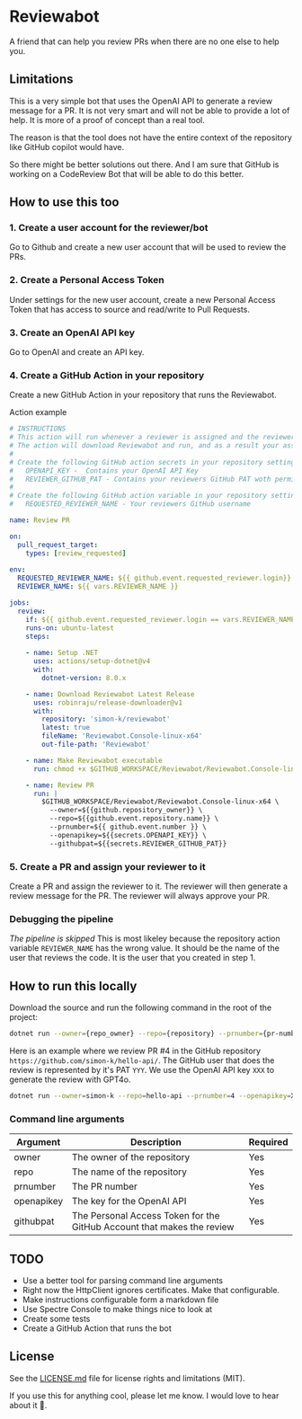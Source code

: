 # Reviewabot
A friend that can help you review PRs when there are no one else to help you.

## Limitations
This is a very simple bot that uses the OpenAI API to generate a review message for a PR. 
It is not very smart and will not be able to provide a lot of help. 
It is more of a proof of concept than a real tool.

The reason is that the tool does not have the entire context of the repository like GitHub copilot would have.

So there might be better solutions out there. And I am sure that GitHub is working on a CodeReview Bot that will be able to do this better.

## How to use this too
### 1. Create a user account for the reviewer/bot
Go to Github and create a new user account that will be used to review the PRs.
### 2. Create a Personal Access Token
Under settings for the new user account, create a new Personal Access Token that has access to source and read/write to Pull Requests.
### 3. Create an OpenAI API key
Go to OpenAI and create an API key.
### 4. Create a GitHub Action in your repository
Create a new GitHub Action in your repository that runs the Reviewabot.

Action example
```yaml
# INSTRUCTIONS
# This action will run whenever a reviewer is assigned and the reviewer name matches the value of the repository variable.
# The action will download Reviewabot and run, and as a result your assigned reviewer will generate a review based on GPT.
#
# Create the following GitHub action secrets in your repository settings:
#   OPENAPI_KEY -  Contains your OpenAI API Key
#   REVIEWER_GITHUB_PAT - Contains your reviewers GitHub PAT woth permissions to read content and write Pull Requests.
#
# Create the following GitHub action variable in your repository settings:
#   REQUESTED_REVIEWER_NAME - Your reviewers GitHub username 

name: Review PR

on:
  pull_request_target:
    types: [review_requested]
    
env:
  REQUESTED_REVIEWER_NAME: ${{ github.event.requested_reviewer.login}}
  REVIEWER_NAME: ${{ vars.REVIEWER_NAME }}

jobs:
  review:
    if: ${{ github.event.requested_reviewer.login == vars.REVIEWER_NAME }}
    runs-on: ubuntu-latest
    steps:
    
    - name: Setup .NET
      uses: actions/setup-dotnet@v4
      with:
        dotnet-version: 8.0.x

    - name: Download Reviewabot Latest Release
      uses: robinraju/release-downloader@v1
      with:
        repository: 'simon-k/reviewabot'
        latest: true
        fileName: 'Reviewabot.Console-linux-x64'
        out-file-path: 'Reviewabot'

    - name: Make Reviewabot executable
      run: chmod +x $GITHUB_WORKSPACE/Reviewabot/Reviewabot.Console-linux-x64

    - name: Review PR
      run: |
        $GITHUB_WORKSPACE/Reviewabot/Reviewabot.Console-linux-x64 \
          --owner=${{github.repository_owner}} \
          --repo=${{github.event.repository.name}} \
          --prnumber=${{ github.event.number }} \
          --openapikey=${{secrets.OPENAPI_KEY}} \
          --githubpat=${{secrets.REVIEWER_GITHUB_PAT}}
```

### 5. Create a PR and assign your reviewer to it
Create a PR and assign the reviewer to it. The reviewer will then generate a review message for the PR.
The reviewer will always approve your PR.

### Debugging the pipeline
_The pipeline is skipped_
This is most likeley because the repository action variable `REVIEWER_NAME` has the wrong value. 
It should be the name of the user that reviews the code. It is the user that you created in step 1.



## How to run this locally
Download the source and run the following command in the root of the project:

```bash
dotnet run --owner={repo_owner} --repo={repository} --prnumber={pr-number} --openapikey={apenai-api-key} --githubpat={github-pat}
```

Here is an example where we review PR #4 in the GitHub repository `https://github.com/simon-k/hello-api/`.
The GitHub user that does the review is represented by it's PAT `YYY`. We use the OpenAI API key `XXX` to generate the review with GPT4o. 

```bash
dotnet run --owner=simon-k --repo=hello-api --prnumber=4 --openapikey=XXX --githubpat=YYY
```

### Command line arguments
| Argument | Description                                                            | Required |
| --- |------------------------------------------------------------------------| --- |
| owner | The owner of the repository                                            | Yes |
| repo | The name of the repository                                             | Yes |
| prnumber | The PR number                                                 | Yes |
| openapikey | The key for the OpenAI API                                             | Yes |
| githubpat | The Personal Access Token for the GitHub Account that makes the review | Yes |

## TODO
* Use a better tool for parsing command line arguments
* Right now the HttpClient ignores certificates. Make that configurable.
* Make instructions configurable form a markdown file
* Use Spectre Console to make things nice to look at
* Create some tests
* Create a GitHub Action that runs the bot

## License
See the [LICENSE.md](LICENSE.md) file for license rights and limitations (MIT).

If you use this for anything cool, please let me know. I would love to hear about it 🫶.
```